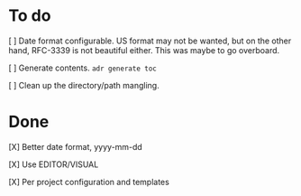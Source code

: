 # To do

[ ] Date format configurable. US format may not be wanted, but on the other hand, RFC-3339 is not beautiful either. This was maybe to go overboard.

[ ] Generate contents. `adr generate toc`

[ ] Clean up the directory/path mangling.

# Done

[X] Better date format,  yyyy-mm-dd

[X] Use EDITOR/VISUAL

[X] Per project configuration and templates
